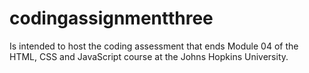 # codingassignmentthree
Is intended to host the coding assessment that ends Module 04 of the HTML, CSS and JavaScript course at the Johns Hopkins University.
